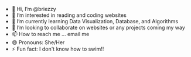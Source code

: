 - 👋 Hi, I’m @briezzy
- 👀 I’m interested in reading and coding websites
- 🌱 I’m currently learning Data Visualization, Database, and Algorithms
- 💞️ I’m looking to collaborate on websites or any projects coming my way
- 📫 How to reach me ... email me
- 😄 Pronouns: She/Her
- ⚡ Fun fact: I don't know how to swim!!

<!---
briezzy/briezzy is a ✨ special ✨ repository because its `README.md` (this file) appears on your GitHub profile.
You can click the Preview link to take a look at your changes.
--->
